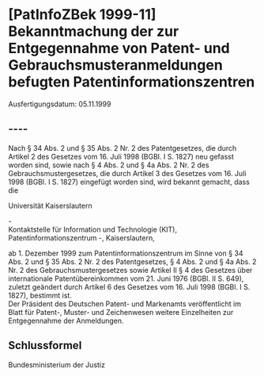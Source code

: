# [PatInfoZBek 1999-11] Bekanntmachung der zur Entgegennahme von Patent- und Gebrauchsmusteranmeldungen befugten Patentinformationszentren

Ausfertigungsdatum: 05.11.1999

 

## ----

Nach § 34 Abs. 2 und § 35 Abs. 2 Nr. 2 des Patentgesetzes, die durch Artikel 2 des Gesetzes vom 16. Juli 1998 (BGBl. I S. 1827) neu gefasst worden sind, sowie nach § 4 Abs. 2 und § 4a Abs. 2 Nr. 2 des Gebrauchsmustergesetzes, die durch Artikel 3 des Gesetzes vom 16. Juli 1998 (BGBl. I S. 1827) eingefügt worden sind, wird bekannt gemacht, dass die

  
Universität Kaiserslautern

\-  
Kontaktstelle für Information und Technologie (KIT), Patentinformationszentrum -, Kaiserslautern,

ab 1. Dezember 1999 zum Patentinformationszentrum im Sinne von § 34 Abs. 2 und § 35 Abs. 2 Nr. 2 des Patentgesetzes, § 4 Abs. 2 und § 4a Abs. 2 Nr. 2 des Gebrauchsmustergesetzes sowie Artikel II § 4 des Gesetzes über internationale Patentübereinkommen vom 21. Juni 1976 (BGBl. II S. 649), zuletzt geändert durch Artikel 6 des Gesetzes vom 16. Juli 1998 (BGBl. I S. 1827), bestimmt ist.  
Der Präsident des Deutschen Patent- und Markenamts veröffentlicht im Blatt für Patent-, Muster- und Zeichenwesen weitere Einzelheiten zur Entgegennahme der Anmeldungen.


## Schlussformel

Bundesministerium der Justiz
